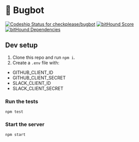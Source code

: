 # :honeybee: Bugbot

[ ![Codeship Status for checkplease/bugbot](https://codeship.com/projects/3e348ef0-70ae-0133-f5d8-5affb4b3755d/status?branch=master)](https://codeship.com/projects/116609) [![bitHound Score](https://www.bithound.io/projects/badges/704cfb30-8f5a-11e5-9325-0dfe10710dc4/score.svg)](https://www.bithound.io/github/checkplease/bugbot) [![bitHound Dependencies](https://www.bithound.io/projects/badges/704cfb30-8f5a-11e5-9325-0dfe10710dc4/dependencies.svg)](https://www.bithound.io/github/checkplease/bugbot/master/dependencies/npm)

## Dev setup

1. Clone this repo and run `npm i`.
2. Create a `.env` file with:
  - GITHUB_CLIENT_ID
  - GITHUB_CLIENT_SECRET
  - SLACK_CLIENT_ID
  - SLACK_CLIENT_SECRET

### Run the tests

    npm test

### Start the server

    npm start

